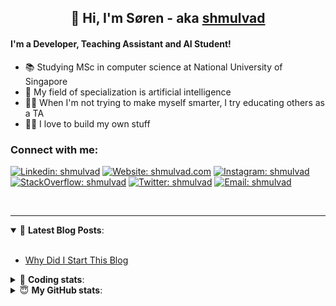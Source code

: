 <h2 align="center">
	👋 Hi, I'm Søren - aka <a href="https://shmulvad.com">shmulvad</a>
</h2>

#### I'm a Developer, Teaching Assistant and AI Student!
- 📚 Studying MSc in computer science at National University of Singapore
- 🧠 My field of specialization is artificial intelligence
- 👨‍🏫 When I'm not trying to make myself smarter, I try educating others as a TA
- 👨‍💻 I love to build my own stuff

### Connect with me:

[![Linkedin: shmulvad](https://img.shields.io/badge/shmulvad-blue?style=flat&logo=Linkedin&logoColor=white)][linkedin]
[![Website: shmulvad.com](https://img.shields.io/badge/shmulvad.com-47CCCC?&style=flat&logo=Google-Chrome&logoColor=white)][website]
[![Instagram: shmulvad](https://img.shields.io/badge/-@shmulvad-purple?style=flat&logo=Instagram&logoColor=white)][instagram]
[![StackOverflow: shmulvad](https://img.shields.io/badge/shmulvad-FE7A16?style=flat&logo=stack-overflow&logoColor=white)][stackOverflow]
[![Twitter: shmulvad](https://img.shields.io/badge/@shmulvad-1ca0f1?style=flat&logo=twitter&logoColor=white)][twitter]
[![Email: shmulvad](https://img.shields.io/badge/shmulvad-D14836?style=flat&logo=gmail&logoColor=white)][mail]

<br />

---

<details open>
 <summary>📕 <b>Latest Blog Posts</b>: </summary>

<br>

<!-- BLOG-POST-LIST:START -->
- [Why Did I Start This Blog](https://shmulvad.com/blog/why-did-start-this-blog)
<!-- BLOG-POST-LIST:END -->

</details>

<!-- --- -->

<details>
 <summary>🤖 <b>Coding stats</b>: </summary>

<br>

<!--START_SECTION:waka-->
**I'm a Night 🦉** 

```text
🌞 Morning    100 commits    ██░░░░░░░░░░░░░░░░░░░░░░░   8.94% 
🌆 Daytime    431 commits    █████████░░░░░░░░░░░░░░░░   38.52% 
🌃 Evening    382 commits    ████████░░░░░░░░░░░░░░░░░   34.14% 
🌙 Night      206 commits    ████░░░░░░░░░░░░░░░░░░░░░   18.41%

```


📊 **This Week I Spent My Time On** 

```text
💬 Programming Languages: 
Python                   9 hrs 17 mins       ██████████████░░░░░░░░░░░   56.17% 
Other                    2 hrs 29 mins       ███░░░░░░░░░░░░░░░░░░░░░░   15.11% 
HTML                     2 hrs 10 mins       ███░░░░░░░░░░░░░░░░░░░░░░   13.14% 
JavaScript               1 hr 17 mins        ██░░░░░░░░░░░░░░░░░░░░░░░   7.83% 
Bash                     27 mins             ░░░░░░░░░░░░░░░░░░░░░░░░░   2.76%

🔥 Editors: 
VS Code                  14 hrs              █████████████████████░░░░   84.67% 
Zsh                      2 hrs 21 mins       ███░░░░░░░░░░░░░░░░░░░░░░   14.26% 
Sublime Text             10 mins             ░░░░░░░░░░░░░░░░░░░░░░░░░   1.07%

🐱‍💻 Projects: 
overvaagning             7 hrs 49 mins       ███████████░░░░░░░░░░░░░░   47.28% 
finanstilsyn-scraper     7 hrs 28 mins       ███████████░░░░░░░░░░░░░░   45.15% 
overvaagning-admin       33 mins             ░░░░░░░░░░░░░░░░░░░░░░░░░   3.36% 
overvaagning-sender      17 mins             ░░░░░░░░░░░░░░░░░░░░░░░░░   1.75% 
Terminal                 13 mins             ░░░░░░░░░░░░░░░░░░░░░░░░░   1.38%

```


 Last Updated on 30/12/2021
<!--END_SECTION:waka-->

</details>

<!-- --- -->

<details>
 <summary>😇 <b>My GitHub stats</b>: </summary>

<br>

<img align="left" alt="shmulvad's Github Stats" src="https://github-readme-stats.vercel.app/api?username=shmulvad&show_icons=true&hide_border=true" />

</details>



[website]: https://shmulvad.com
[twitter]: https://twitter.com/shmulvad
[linkedin]: https://linkedin.com/in/shmulvad
[instagram]: https://instagram.com/shmulvad
[stackOverflow]: https://stackoverflow.com/users/9248793/shmulvad
[mail]: mailto:shmulvad@gmail.com
[github]: https://github.com/shmulvad
